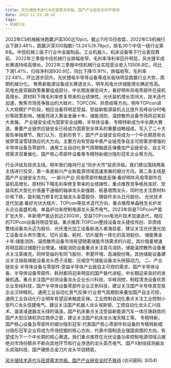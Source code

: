 ```yaml
---
title: 风光储技术迭代与旺盛需求共振、国产产业链安全时不我待
date: 2022-11-23 18:42
tags:
- 机械行业
---
```

2022年CS机械板块跑赢沪深300近10pct。截止11月15日收盘，2022年CS机械行业下跌3.46%，跑赢沪深300指数(-13.24%)9.78pct，排名30个中信一级行业第8名。中信机械三级子行业中金属制品、工业机器人、机床设备等子行业表现靠前。
2022年三季报中信机械行业跌幅收窄，毛利率净利率回升明显，风光锂半成长赛道持续高增长。2022年三季报中信机械行业实现营业收入13506.8亿，同比下滑1.41%，归母净利润930.6亿，同比下降15.91%，跌幅收窄。毛利率22.48%，环比逐步回升。光伏锂电半导体设备等成长板块明显跑赢行业大势，周期机械分化。
聚焦新能源设备成长赛道龙头，明年风电光伏储能增长确定性高。
风电也是双碳政策重要组成部分，中长期发展空间大，看好明年风电零部件在装机高增长、原材料下降毛利率修复带来的业绩弹性。光伏装机增长空间大，技术迭代加速，聚焦市场竞争胜出的大硅片、TOPCON、异质结等方向。明年TOPcon进入大规模扩产阶段，相应设备将明显受益。受益新能源装机占比提升及峰谷分时电价等政策影响，储能将进入黄金发展十年，储能消防、温控散热设备市场将迎来巨大发展。
产业链安全成为国家安全战略，半导体设备、专精特新成为中长期大赛道。重要产业链供应链安全已经成为国家安全体系的重要战略组成，写入了二十大报告单独章节。我们认为，在新形势下，国产产业链安全将成为一个中长期具有长坡厚雪滚雪球效应的大方向。主要方向有受益中美产业链竞争自主可控需求增强的半导体设备及零部件、通用工业自动化景气周期触底反弹叠加产业链安全、自主可控需求双重催化、国产核心零部件设备等专精特新细分隐形冠军企业等方向。
<!-- more -->
行业评级及投资主线。明年我们维持行业“同步大市”投资评级。我们建议围绕两条主线进行投资，第一条是新兴产业新能源领域高速发展的细分方向，第二条主线是国产产业链安全方向。
一:新兴产业
风电零部件触底反弹:看好明年风电零部件在装机高增长、原材料下降毛利率修复带来的业绩弹性，重点推荐竞争格局良好，受益风机大型化价值量不通缩的轴承龙头新强联、桩基塔筒龙头，同时也关注原材料价格下跌，盈利能力修复的主轴龙头金雷股份、铸锻件龙头日月股份。
光伏技术迭代加速:看好光伏大硅片、TOPcon等技术迭代方向，重点推荐单晶硅生长炉龙头企业晶盛机电、单晶炉功率控制电源龙头英杰电气。2023年将是TOPcon产能扩张大年，年新增产能达到近230GW，受益TOPcon电池片技术加速迭代，相应的TOPcon设备将明显受益。重点推荐:TOPCon整线设备龙头捷佳伟创、异质结整线设备龙头迈为股份、光伏激光加工设备新进入者海目星、建议关注光伏激光加工设备龙头帝尔激光、切片设备、耗材、切片服务一体化的高测股份。
储能黄金十年:储能消防、温控散热设备市场有望随着储能市场需求的兴起，其价值量增速将明显超过储能行业增速。储能消防设备重点关注青鸟消防，储能温控散热设备重点关注英维克，同样受益的有同飞股份、申菱环境、高澜股份等。其他储能设备建议关注熔盐储能设备龙头西子洁能、压缩空气储能设备龙头陕鼓动力。
二、产业链安全
半导体设备与零部件:受益半导体产业链自主可控的需求，国产半导体设备、半导体设备零部件、耗材都将迎来明显的国产替代进程，中长期迎来良好的发展机遇。重点关注国产封测设备龙头企业长川科技、华峰测控，制程清洗设备优质企业至纯科技，国产半导体设备零部件企业正帆科技，建议关注国产半导体真空泵企业汉钟精机。
通用工业自动化景气反弹:行业景气周期到来叠加国产自主可控，通用工业自动化行业明年有望迎来触底反弹。工业控制自动化重点关注工业控制小型PLC龙头信捷电气、建议关注国产机器人龙头埃斯顿、工控自动化龙头汇川技术、谐波减速器龙头绿的谐波。国产机床重点关注受益新能源汽车一体压铸趋势的国产大型压铸机供应商伊之密，建议关注国产机床龙头海天精工等。
专精特新，国产核心设备及零部件的细分隐形冠军:代表国产核心零部件和设备的专精特新细分隐形冠军企业将成为市场挖掘的核心方向，代表中国制造业强国突围的方向，有望成为下一个中长期的核心赛道。我们重点推荐在光伏设备功率控制电源领域占据绝对市场份额并不断向其他环节和行业渗透的龙头英杰电气、国产X射线探测器龙头奕瑞科技、国产硬质合金刀片龙头华锐精密。

[风光储技术迭代与旺盛需求共振、国产产业链安全时不我待](https://url12.ctfile.com/f/3948612-730745561-b69863?p=3054)
(访问密码: 3054)

